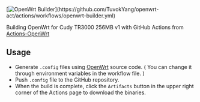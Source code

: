 [![OpenWrt Builder](https://github.com/TuvokYang/openwrt-act/actions/workflows/openwrt-builder.yml/badge.svg?)](https://github.com/TuvokYang/openwrt-act/actions/workflows/openwrt-builder.yml)

Building OpenWrt for Cudy TR3000 256MB v1 with GitHub Actions from [Actions-OpenWrt](https://github.com/P3TERX/Actions-OpenWrt)

## Usage

- Generate `.config` files using [OpenWrt](https://github.com/openwrt/openwrt) source code. ( You can change it through environment variables in the workflow file. )
- Push `.config` file to the GitHub repository.
- When the build is complete, click the `Artifacts` button in the upper right corner of the Actions page to download the binaries.
